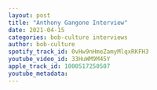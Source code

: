```yaml
---
layout: post
title: "Anthony Gangone Interview"
date: 2021-04-15
categories: bob-culture interviews
author: bob-culture
spotify_track_id: 0vHw9nHmeZamyMlqxRKFH3
youtube_video_id: 33HuWM9M45Y
apple_track_id: 1000517250507
youtube_metadata: 
---
```

